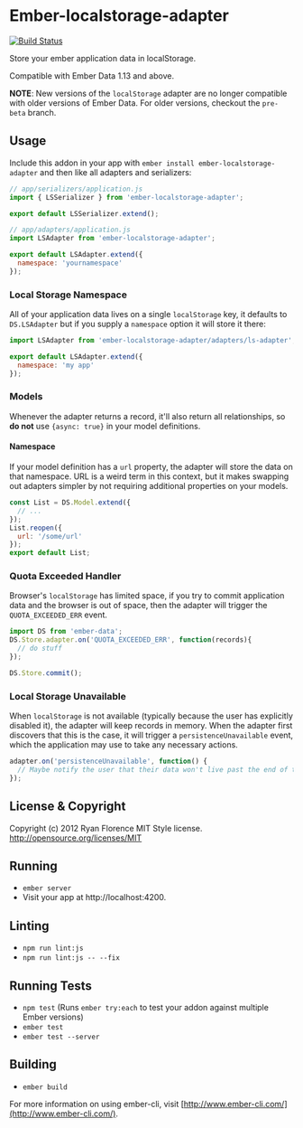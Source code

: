 # Ember-localstorage-adapter

[![Build
Status](https://travis-ci.org/locks/ember-localstorage-adapter.svg?branch=master)](https://travis-ci.org/locks/ember-localstorage-adapter)

Store your ember application data in localStorage.

Compatible with Ember Data 1.13 and above.

**NOTE**: New versions of the `localStorage` adapter are no longer compatible
with older versions of Ember Data. For older versions, checkout the `pre-beta`
branch.

Usage
-----

Include this addon in your app with `ember install ember-localstorage-adapter`
and then like all adapters and serializers:

```js
// app/serializers/application.js
import { LSSerializer } from 'ember-localstorage-adapter';

export default LSSerializer.extend();

// app/adapters/application.js
import LSAdapter from 'ember-localstorage-adapter';

export default LSAdapter.extend({
  namespace: 'yournamespace'
});
```

### Local Storage Namespace

All of your application data lives on a single `localStorage` key, it defaults to `DS.LSAdapter` but if you supply a `namespace` option it will store it there:

```js
import LSAdapter from 'ember-localstorage-adapter/adapters/ls-adapter';

export default LSAdapter.extend({
  namespace: 'my app'
});
```

### Models

Whenever the adapter returns a record, it'll also return all
relationships, so __do not__ use `{async: true}` in your model definitions.

#### Namespace

If your model definition has a `url` property, the adapter will store the data on that namespace. URL is a weird term in this context, but it makes swapping out adapters simpler by not requiring additional properties on your models.

```js
const List = DS.Model.extend({
  // ...
});
List.reopen({
  url: '/some/url'
});
export default List;
```

### Quota Exceeded Handler

Browser's `localStorage` has limited space, if you try to commit application data and the browser is out of space, then the adapter will trigger the `QUOTA_EXCEEDED_ERR` event.

```js
import DS from 'ember-data';
DS.Store.adapter.on('QUOTA_EXCEEDED_ERR', function(records){
  // do stuff
});

DS.Store.commit();
```

### Local Storage Unavailable

When `localStorage` is not available (typically because the user has explicitly disabled it), the adapter will keep records in memory. When the adapter first discovers that this is the case, it will trigger a `persistenceUnavailable` event, which the application may use to take any necessary actions.

```js
adapter.on('persistenceUnavailable', function() {
  // Maybe notify the user that their data won't live past the end of the current session
});
```

License & Copyright
-------------------

Copyright (c) 2012 Ryan Florence
MIT Style license. http://opensource.org/licenses/MIT

## Running

* `ember server`
* Visit your app at http://localhost:4200.

## Linting

* `npm run lint:js`
* `npm run lint:js -- --fix`

## Running Tests

* `npm test` (Runs `ember try:each` to test your addon against multiple Ember versions)
* `ember test`
* `ember test --server`

## Building

* `ember build`

For more information on using ember-cli, visit [http://www.ember-cli.com/](http://www.ember-cli.com/).

